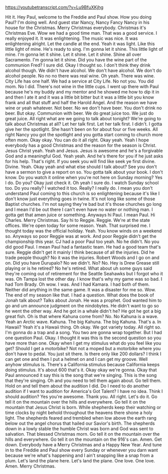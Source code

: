 https://youtubetranscript.com/?v=Lu9BfuXKjhg

 Hit it. Hey Paul, welcome to the Freddie and Paul show. How you doing Paul? I'm doing well. And guest star Nancy, Nancy Fancy Nancy in his house for the Christmas. Merry Christmas everybody. Christmas it's Christmas Eve. Wow we had a good time man. That was a good service. I really enjoyed it. It was enlightening. The music was nice. It was enlightening alright. Let the candle at the end. Yeah it was light. Like this little light of mine. He's ready to sing. I'm gonna let it shine. This little light of mine. I'm gonna let it shine. Let it shine. Let it shine. Shine all over Sacramento. I'm gonna let it shine. Did you have the wine part of the communion Fred? I sure did. Okay I thought so. I don't think they drink alcohol though. We didn't have alcohol. We don't have alcohol. We don't do alcohol people. No no no there was real wine. Oh yeah. There was wine. City Life has one half. We had a service at City Life. No not you. You did mom. No I did. There's not wine in the little cups. I went up there with Paul because he's my buddy and my mentor and he showed me how to dip it in and then I ate it and it was a little bit bitter but it was a little bit you know frank and all that stuff and half the Harold Angel. And the reason we have wine or yeah whatever. Not beer. No we don't have beer. You don't drink no beer. But okay. Communion with beer. We do great juice too. We just do great juice. All right what are we going to talk about tonight? We're going to talk about Christmas at all? Let her talk first. Let her talk first. I didn't. I gotta give her the spotlight. She hasn't been on for about four or five weeks. All right Nancy you got the spotlight and you gotta start coming to church more often mom. Okay okay. You can do it all right. Okay yeah. Yeah I hope everybody has a good Christmas and the reason for the season is Christ. Jesus Christ yeah. Yeah and Jesus. Jesus is awesome and he's a forgivable God and a meaningful God. Yeah yeah. And he's there for you if he just asks for his help. That's right. If you seek you will find like seek ye first divine. Divine. Yeah. Okay yeah and what else should I talk about? See you don't have a sermon to give a report on so. You gotta talk about your book. I don't know. Do you watch it online when you're not here on Sunday morning? Yes I do. Do you? Okay just check it. Oh yeah I sure do. I watch Sunday school too. Do you really? I watched it too. Really? I really do. I mean you don't understand Paul coming to this church is so enlightening because it's like I don't know just everything goes in twine. It's not long like some of those Baptist churches. I'm not saying they're bad but it's those churches go long and I mean I'd be out there I can't even have no water or nothing man. I gotta get that amen juice or something. Anyways hi Paul. I mean Paul. Hi Charles. Merry Christmas. Say hi to Reggie. Reggie. We're at the state offices. We're open today for some reason. Yeah. That surprised me. I thought today was the official holiday. Yeah. You know winds on a weekend so. Anyways so poor Reggie was at work. And poor Reggie didn't get the championship this year. CJ had a poor Paul too yeah. No he didn't. No you did good Paul. I mean Paul had a fantastic team. He had a good team that's sure. Reggie didn't get it mainly I think because of all the injuries. Did he trade people though? No it was the injuries. Robert Woods and I go on and on. Did you have Durupalo? No we didn't. No? No. Hey is Drew Grease still playing or is he retired? No he's retired. What about uh some guys said they're coming out of retirement for the Seattle Seahawks but I forgot who it was. Oh Tampa lost the other day. I know that's why my game was so bad. I had Tom Brady. Oh wow. I was. And I had Kamara. I had both of them. Neither did anything in the same game. It was a disaster for me so. Wow. The end of my season like that. I had a question. What does the book of Jonah talk about? Talks about Jonah. He was a prophet. God wanted him to go and um announce judgment on the nindobytes. He didn't want to go so he went the other way. And he got in a whale didn't he? He got he got a big great fish. Oh is that where Kahuna come from? No. No Kahuna is a wave. Yeah an Arctic wave. Kahuna. The big Kahuna. The big Kahuna. That's a. In Hawaii? Yeah it's a Hawaii thing. Oh okay. We got variety today. All right so. I'm gonna do a trap and a song. You two are gonna wrap together. But I had one question Paul. Okay. I thought it was this is the second question so you have more than one. Okay when I get my stimulus what do you feel like you get? Should I get a motorbike? Not not a moped but a motorbike where you don't have to pedal. You just sit there. Is there only like 200 dollars? I think I can get one and then I put a helmet on and I can get my groove. Well anyhow stimulus is. There's a California stimulus because California keeps doing stimulus. It's about 600 that's it. Okay okay we're gonna. Okay that Paul announced it say this is the song that we're singing. This is the song that they're singing. Oh and you need to tell them again about. Go tell them. Hold on and tell them about the audition I did. Do I need to do another audition if I want to audition for America's Got Talent? I have no idea. Think I should audition? Yes you're awesome. Thank you. All right. Let's do it. Go tell it on the mountain over the hills and everywhere. Go tell it on the mountain that Jesus Christ is born. While shepherds keep their watching or time clocks by night behold throughout the heavens there shone a holy light. The shepherds feared and trembled when low above the earth rang below out the angel chorus that hailed our Savior's birth. The shepherds down in a lowly stable the humble Christ was born and God was sent to salvation. That blessed Christmas morn. Go tell it on the mountain over the hills and everywhere. Go tell it on the mountain on the 916's can. Amen. Get down. Everybody have a Merry Christmas and a Happy New Year. And tune in to the Freddie and Paul show every Sunday or whenever you darn want because we're what's happening and I ain't snapping like a snap from a plum. Let's land the plane here. Let's land the plane. One love. One love. Amen. Merry Christmas.